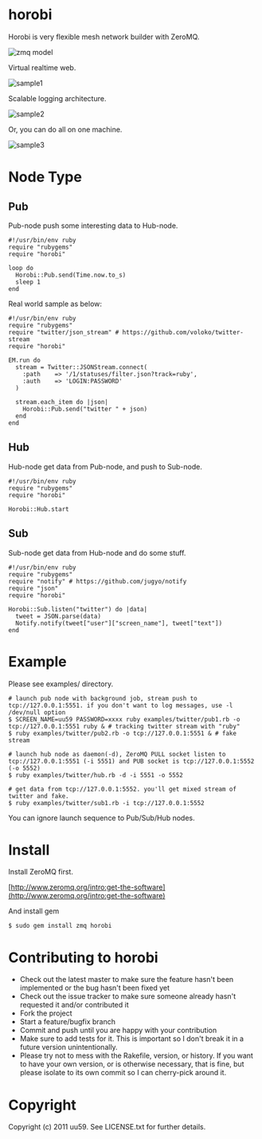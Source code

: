 # horobi

Horobi is very flexible mesh network builder with ZeroMQ.

![zmq model](http://dl.dropbox.com/u/160536/horobi/horobi-zmq.png)

Virtual realtime web.

![sample1](http://dl.dropbox.com/u/160536/horobi/horobi-sample.png) 

Scalable logging architecture.

![sample2](http://dl.dropbox.com/u/160536/horobi/horobi-sample2.png) 

Or, you can do all on one machine.

![sample3](http://dl.dropbox.com/u/160536/horobi/horobi-sample3.png) 

# Node Type


## Pub

Pub-node push some interesting data to Hub-node.

    #!/usr/bin/env ruby
    require "rubygems"
    require "horobi"

    loop do
      Horobi::Pub.send(Time.now.to_s)
      sleep 1
    end

Real world sample as below:

    #!/usr/bin/env ruby
    require "rubygems"
    require "twitter/json_stream" # https://github.com/voloko/twitter-stream
    require "horobi"

    EM.run do
      stream = Twitter::JSONStream.connect(
        :path    => '/1/statuses/filter.json?track=ruby',
        :auth    => 'LOGIN:PASSWORD'
      )

      stream.each_item do |json|
        Horobi::Pub.send("twitter " + json)
      end
    end

## Hub

Hub-node get data from Pub-node, and push to Sub-node.

    #!/usr/bin/env ruby
    require "rubygems"
    require "horobi"

    Horobi::Hub.start

## Sub

Sub-node get data from Hub-node and do some stuff.

    #!/usr/bin/env ruby
    require "rubygems"
    require "notify" # https://github.com/jugyo/notify
    require "json"
    require "horobi"

    Horobi::Sub.listen("twitter") do |data|
      tweet = JSON.parse(data)
      Notify.notify(tweet["user"]["screen_name"], tweet["text"])
    end

# Example

Please see examples/ directory.

    # launch pub node with background job, stream push to tcp://127.0.0.1:5551. if you don't want to log messages, use -l /dev/null option
    $ SCREEN_NAME=uu59 PASSWORD=xxxx ruby examples/twitter/pub1.rb -o tcp://127.0.0.1:5551 ruby & # tracking twitter stream with "ruby"
    $ ruby examples/twitter/pub2.rb -o tcp://127.0.0.1:5551 & # fake stream

    # launch hub node as daemon(-d), ZeroMQ PULL socket listen to tcp://127.0.0.1:5551 (-i 5551) and PUB socket is tcp://127.0.0.1:5552 (-o 5552)
    $ ruby examples/twitter/hub.rb -d -i 5551 -o 5552

    # get data from tcp://127.0.0.1:5552. you'll get mixed stream of twitter and fake.
    $ ruby examples/twitter/sub1.rb -i tcp://127.0.0.1:5552

You can ignore launch sequence to Pub/Sub/Hub nodes.

# Install

Install ZeroMQ first.

[http://www.zeromq.org/intro:get-the-software](http://www.zeromq.org/intro:get-the-software)

And install gem

    $ sudo gem install zmq horobi

# Contributing to horobi
 
* Check out the latest master to make sure the feature hasn't been implemented or the bug hasn't been fixed yet
* Check out the issue tracker to make sure someone already hasn't requested it and/or contributed it
* Fork the project
* Start a feature/bugfix branch
* Commit and push until you are happy with your contribution
* Make sure to add tests for it. This is important so I don't break it in a future version unintentionally.
* Please try not to mess with the Rakefile, version, or history. If you want to have your own version, or is otherwise necessary, that is fine, but please isolate to its own commit so I can cherry-pick around it.

# Copyright

Copyright (c) 2011 uu59. See LICENSE.txt for
further details.

